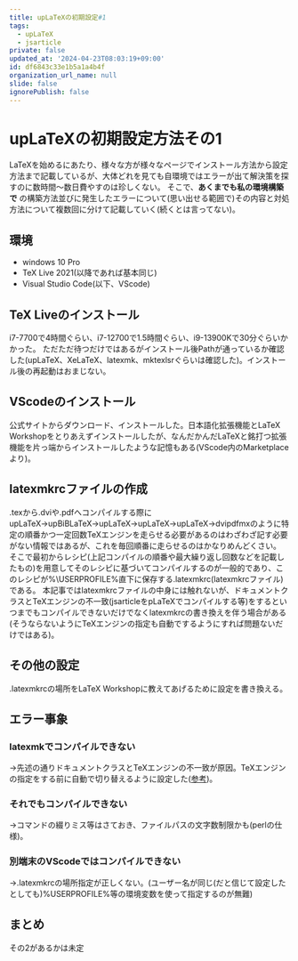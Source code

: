 ```yaml
---
title: upLaTeXの初期設定#1
tags:
  - upLaTeX
  - jsarticle
private: false
updated_at: '2024-04-23T08:03:19+09:00'
id: df6843c33e1b5a1a4b4f
organization_url_name: null
slide: false
ignorePublish: false
---
```

# upLaTeXの初期設定方法その1

LaTeXを始めるにあたり、様々な方が様々なページでインストール方法から設定方法まで記載しているが、大体どれを見ても自環境ではエラーが出て解決策を探すのに数時間～数日費やすのは珍しくない。
そこで、__あくまでも私の環境構築で__ の構築方法並びに発生したエラーについて(思い出せる範囲で)その内容と対処方法について複数回に分けて記載していく(続くとは言ってない)。

## 環境

- windows 10 Pro
- TeX Live 2021(以降であれば基本同じ)
- Visual Studio Code(以下、VScode)

## TeX Liveのインストール

i7-7700で4時間ぐらい、i7-12700で1.5時間ぐらい、i9-13900Kで30分ぐらいかかった。
ただただ待つだけではあるがインストール後Pathが通っているか確認した(upLaTeX、XeLaTeX、latexmk、mktexlsrぐらいは確認した)。インストール後の再起動はおまじない。

## VScodeのインストール

公式サイトからダウンロード、インストールした。日本語化拡張機能とLaTeX Workshopをとりあえずインストールしたが、なんだかんだLaTeXと銘打つ拡張機能を片っ端からインストールしたような記憶もある(VScode内のMarketplaceより)。

## latexmkrcファイルの作成

.texから.dviや.pdfへコンパイルする際にupLaTeX→upBiBLaTeX→upLaTeX→upLaTeX→upLaTeX→dvipdfmxのように特定の順番かつ一定回数TeXエンジンを走らせる必要があるのはわざわざ記す必要がない情報ではあるが、これを毎回順番に走らせるのはかなりめんどくさい。
そこで最初からレシピ(上記コンパイルの順番や最大繰り返し回数などを記載したもの)を用意してそのレシピに基づいてコンパイルするのが一般的であり、このレシピが%\USERPROFILE%直下に保存する.latexmkrc(latexmkrcファイル)である。
本記事ではlatexmkrcファイルの中身には触れないが、ドキュメントクラスとTeXエンジンの不一致(jsarticleをpLaTeXでコンパイルする等)をするといつまでもコンパイルできないだけでなくlatexmkrcの書き換えを伴う場合がある(そうならないようにTeXエンジンの指定も自動でするようにすれば問題ないだけではある)。

## その他の設定

.latexmkrcの場所をLaTeX Workshopに教えてあげるために設定を書き換える。

## エラー事象

### latexmkでコンパイルできない

→先述の通りドキュメントクラスとTeXエンジンの不一致が原因。TeXエンジンの指定をする前に自動で切り替えるように設定した([参考](https://qiita.com/kazukiM-k/items/015bc26467c1997505cc))。

### それでもコンパイルできない

→コマンドの綴りミス等はさておき、ファイルパスの文字数制限かも(perlの仕様)。

### 別端末のVScodeではコンパイルできない

→.latexmkrcの場所指定が正しくない。(ユーザー名が同じ(だと信じて設定したとしても)%USERPROFILE%等の環境変数を使って指定するのが無難)

## まとめ
その2があるかは未定
